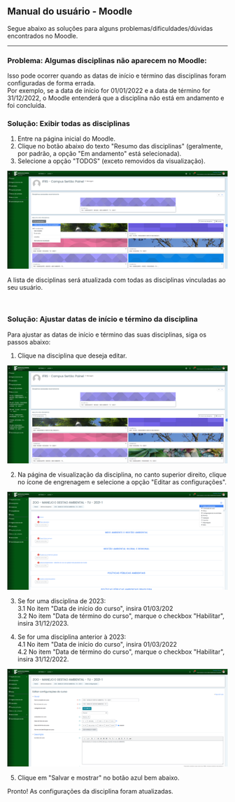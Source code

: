 ## Manual do usuário - Moodle

Segue abaixo as soluções para alguns problemas/dificuldades/dúvidas encontrados no Moodle.
<hr />

### **Problema: Algumas disciplinas não aparecem no Moodle:**

Isso pode ocorrer quando as datas de início e término das disciplinas foram configuradas de forma errada.   
Por exemplo, se a data de início for 01/01/2022 e a data de término for 31/12/2022, o Moodle entenderá que a disciplina não está em andamento e foi concluída.

### **Solução: Exibir todas as disciplinas**

1. Entre na página inicial do Moodle.
2. Clique no botão abaixo do texto "Resumo das disciplinas" (geralmente, por padrão, a opção "Em andamento" está selecionada).
3. Selecione a opção "TODOS" (exceto removidos da visualização).

![](images/pagina-inicial-visualizar-todas-as-disciplinas.png)

A lista de disciplinas será atualizada com todas as disciplinas vinculadas ao seu usuário.

<br />

### **Solução: Ajustar datas de início e término da disciplina**

Para ajustar as datas de início e término das suas disciplinas, siga os passos abaixo:

1. Clique na disciplina que deseja editar.

![](images/lista-disciplinas-pagina-incial-editada.png)

2. Na página de visualização da disciplina, no canto superior direito, clique no ícone de engrenagem e selecione a opção "Editar as configurações".

![](images/visualizacao-da-disciplina.png)

3. Se for uma disciplina de 2023:  
3.1 No item "Data de início do curso", insira 01/03/202  
3.2 No item "Data de término do curso", marque o checkbox "Habilitar", insira 31/12/2023.

4. Se for uma disciplina anterior à 2023:  
4.1 No item "Data de início do curso", insira 01/03/2022  
4.2 No item "Data de término do curso", marque o checkbox "Habilitar", insira 31/12/2022.

![](images/edicao-configuracao-disciplina.png)

5. Clique em "Salvar e mostrar" no botão azul bem abaixo.

Pronto! As configurações da disciplina foram atualizadas.
